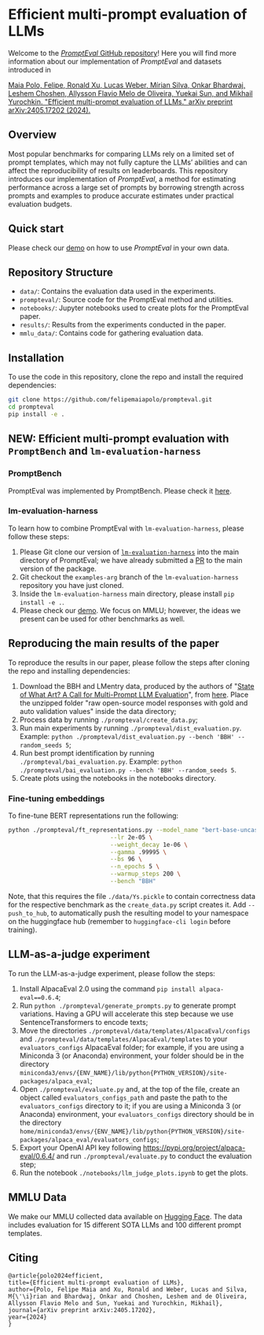 # Efficient multi-prompt evaluation of LLMs

Welcome to the [*PromptEval* GitHub repository](https://github.com/felipemaiapolo/prompteval)! Here you will find more information about our implementation of *PromptEval* and datasets introduced in

[Maia Polo, Felipe, Ronald Xu, Lucas Weber, Mírian Silva, Onkar Bhardwaj, Leshem Choshen, Allysson Flavio Melo de Oliveira, Yuekai Sun, and Mikhail Yurochkin. "Efficient multi-prompt evaluation of LLMs." arXiv preprint arXiv:2405.17202 (2024).](https://arxiv.org/abs/2405.17202)

## Overview

Most popular benchmarks for comparing LLMs rely on a limited set of prompt templates, which may not fully capture the LLMs’ abilities and can affect the reproducibility of results on leaderboards. This repository introduces our implementation of *PromptEval*, a method for estimating performance across a large set of prompts by borrowing strength across prompts and examples to produce accurate estimates under practical evaluation budgets.

##  Quick start

Please check our [demo](https://github.com/felipemaiapolo/prompteval/blob/main/notebooks/PromptEval_demo.ipynb) on how to use *PromptEval* in your own data.

## Repository Structure

- `data/`: Contains the evaluation data used in the experiments.
- `prompteval/`: Source code for the PromptEval method and utilities.
- `notebooks/`: Jupyter notebooks used to create plots for the PromptEval paper.
- `results/`: Results from the experiments conducted in the paper.
- `mmlu_data/`: Contains code for gathering evaluation data.

## Installation

To use the code in this repository, clone the repo and install the required dependencies:

```bash
git clone https://github.com/felipemaiapolo/prompteval.git
cd prompteval
pip install -e .
```

## NEW: Efficient multi-prompt evaluation with `PromptBench` and `lm-evaluation-harness`

### PromptBench

PromptEval was implemented by PromptBench. Please check it [here](https://github.com/microsoft/promptbench).

### lm-evaluation-harness

To learn how to combine PromptEval with `lm-evaluation-harness`, please follow these steps:

1. Please Git clone our version of [`lm-evaluation-harness`](https://github.com/mirianfsilva/lm-evaluation-harness) into the main directory of PromptEval; we have already submitted a [PR](https://github.com/EleutherAI/lm-evaluation-harness/pull/2520) to the main version of the package.
2. Git checkout the `examples-arg` branch of the `lm-evaluation-harness` repository you have just cloned.
3. Inside the `lm-evaluation-harness` main directory, please install `pip install -e .`.
4. Please check our [demo](https://github.com/felipemaiapolo/prompteval/blob/main/notebooks/llm-eval-harness_demo.ipynb). We focus on MMLU; however, the ideas we present can be used for other benchmarks as well.


## Reproducing the main results of the paper

To reproduce the results in our paper, please follow the steps after cloning the repo and installing dependencies:
1. Download the BBH and LMentry data, produced by the authors of "[State of What Art? A Call for Multi-Prompt LLM Evaluation](https://arxiv.org/abs/2401.00595)", from [here](https://www.dropbox.com/scl/fo/y9dd8zbteyf0xrjxdtm3e/h/raw%20open-source%20model%20responses%20with%20gold%20and%20auto%20validation%20values.zip?rlkey=okp52gleuibw72fhe62egr6lp&e=1&dl=0). Place the unzipped folder "raw open-source model responses with gold and auto validation values" inside the data directory;
2. Process data by running ``./prompteval/create_data.py``;
3. Run main experiments by running ``./prompteval/dist_evaluation.py``. Example: ``python ./prompteval/dist_evaluation.py --bench 'BBH' --random_seeds 5``;
4. Run best prompt identification by running ``./prompteval/bai_evaluation.py``. Example: ``python ./prompteval/bai_evaluation.py --bench 'BBH' --random_seeds 5``.
5. Create plots using the notebooks in the notebooks directory.

### Fine-tuning embeddings

To fine-tune BERT representations run the following:

```bash
python ./prompteval/ft_representations.py --model_name "bert-base-uncased" \
                             --lr 2e-05 \
                             --weight_decay 1e-06 \
                             --gamma .99995 \
                             --bs 96 \
                             --n_epochs 5 \
                             --warmup_steps 200 \
                             --bench "BBH" 
```
Note, that this requires the file `./data/Ys.pickle` to contain correctness data for the respective benchmark as the `create_data.py` script creates it. Add `--push_to_hub`, to automatically push the resulting model to your namespace on the huggingface hub (remember to `huggingface-cli login` before training).

## LLM-as-a-judge experiment
To run the LLM-as-a-judge experiment, please follow the steps:
1. Install AlpacaEval 2.0 using the command `pip install alpaca-eval==0.6.4`;
2. Run ``python ./prompteval/generate_prompts.py`` to generate prompt variations. Having a GPU will accelerate this step because we use SentenceTransformers to encode texts;
3. Move the directories `./prompteval/data/templates/AlpacaEval/configs` and `./prompteval/data/templates/AlpacaEval/templates` to your `evaluators_configs` AlpacaEval folder; for example, if you are using a Miniconda 3 (or Anaconda) environment, your folder should be in the directory `miniconda3/envs/{ENV_NAME}/lib/python{PYTHON_VERSION}/site-packages/alpaca_eval`;
4. Open `./prompteval/evaluate.py` and, at the top of the file, create an object called `evaluators_configs_path` and paste the path to the `evaluators_configs` directory to it; if you are using a Miniconda 3 (or Anaconda) environment, your `evaluators_configs` directory should be in the directory `home/miniconda3/envs/{ENV_NAME}/lib/python{PYTHON_VERSION}/site-packages/alpaca_eval/evaluators_configs`;
5. Export your OpenAI API key following https://pypi.org/project/alpaca-eval/0.6.4/ and run `./prompteval/evaluate.py` to conduct the evaluation step;
6. Run the notebook `./notebooks/llm_judge_plots.ipynb` to get the plots.

## MMLU Data

We make our MMLU collected data available on [Hugging Face](https://huggingface.co/PromptEval). The data includes evaluation for 15 different SOTA LLMs and 100 different prompt templates.

## Citing

    @article{polo2024efficient,
    title={Efficient multi-prompt evaluation of LLMs},
    author={Polo, Felipe Maia and Xu, Ronald and Weber, Lucas and Silva, M{\'\i}rian and Bhardwaj, Onkar and Choshen, Leshem and de Oliveira, Allysson Flavio Melo and Sun, Yuekai and Yurochkin, Mikhail},
    journal={arXiv preprint arXiv:2405.17202},
    year={2024}
    }

